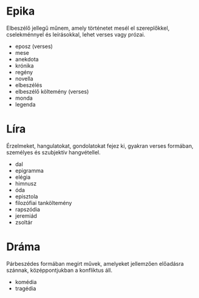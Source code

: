 # Epika

Elbeszélő jellegű műnem, amely történetet mesél el szereplőkkel, cselekménnyel és leírásokkal, lehet verses vagy prózai.

- eposz (verses)
- mese
- anekdota
- krónika
- regény
- novella
- elbeszélés
- elbeszélő költemény (verses)
- monda
- legenda

# Líra

Érzelmeket, hangulatokat, gondolatokat fejez ki, gyakran verses formában, személyes és szubjektív hangvétellel.

- dal
- epigramma
- elégia
- himnusz
- óda
- episztola
- filozófiai tanköltemény
- rapszódia
- jeremiád
- zsoltár

# Dráma

Párbeszédes formában megírt művek, amelyeket jellemzően előadásra szánnak, középpontjukban a konfliktus áll.

- komédia
- tragédia